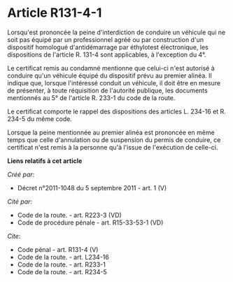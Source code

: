 # Article R131-4-1

Lorsqu'est prononcée la peine d'interdiction de conduire un véhicule qui ne soit pas équipé par un professionnel agréé ou par
construction d'un dispositif homologué d'antidémarrage par éthylotest électronique, les dispositions de l'article R. 131-4
sont applicables, à l'exception du 4°. 

Le certificat remis au condamné mentionne que celui-ci n'est autorisé à conduire qu'un véhicule équipé du dispositif prévu au
premier alinéa. Il indique que, lorsque l'intéressé conduit un véhicule, il doit être en mesure de présenter, à toute
réquisition de l'autorité publique, les documents mentionnés au 5° de l'article R. 233-1 du code de la route. 

Le certificat comporte le rappel des dispositions des articles L. 234-16 et R. 234-5 du même code. 

Lorsque la peine mentionnée au premier alinéa est prononcée en même temps que celle d'annulation ou de suspension du permis
de conduire, ce certificat n'est remis à la personne qu'à l'issue de l'exécution de celle-ci.

**Liens relatifs à cet article**

_Créé par_:

  - Décret n°2011-1048 du 5 septembre 2011 - art. 1 (V)

_Cité par_:

  - Code de la route. - art. R223-3 (VD)
  - Code de procédure pénale - art. R15-33-53-1 (VD)

_Cite_:

  - Code pénal - art. R131-4 (V)
  - Code de la route. - art. L234-16
  - Code de la route. - art. R233-1
  - Code de la route. - art. R234-5
